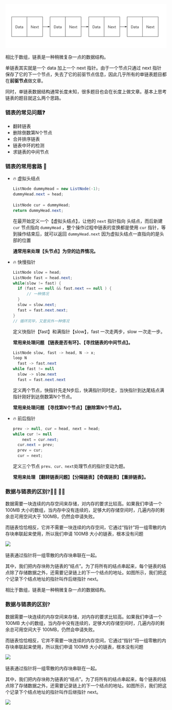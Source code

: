 <img src="../.vuepress/public/image-20200318200853784.png" alt="image-20200318200853784" style="zoom:80%;" />

相比于数组，链表是一种稍微复杂一点的数据结构。

单链表其实就是一个 data 加上一个 next 指针。由于一个节点只通过 next 指针 保存了它的下一个节点，失去了它的前驱节点信息，因此几乎所有的单链表题目都在**前驱节点**做文章。

同时，单链表数据结构通常长度未知，很多题目也会在长度上做文章。基本上思考链表的题目就这么两个思路。



### 链表的常见问题:question:

- 翻转链表
- 删除倒数第N个节点
- 合并排序链表
- 链表中环的检测
- 求链表的中间节点



### 链表的常用套路 :100:

- :fire: 虚拟头结点

  ```java
  ListNode dummyHead = new ListNode(-1);
  dummyHead.next = head;
  
  ListNode cur = dummyHead;
  return dummyHead.next;
  ```

  在最开始定义一个【虚拟头结点】，让他的 `next` 指针指向 头结点，而后新建 `cur` 节点指向 `dummyHead` ，整个操作过程中链表的变换都是使用 `cur` 指针，等到操作结束后，就可以返回 `dummyHead.next` 因为虚拟头结点一直指向的是头部的位置

   **通常用来处理【头节点】为空的边界情况。**

  

- :fire: 快慢指针

  ```java
  ListNode slow = head;
  ListNode fast = head.next;
  while(slow != fast) {
  	if (fast == null && fast.next == null ) {
  		// 一种情况
  	}
  	slow = slow.next;
  	fast = fast.next.next;
  }
  // 循环完毕，又是另外一种情况
  ```

  定义快指针【fast】和满指针【slow】，fast 一次走两步，slow 一次走一步。

  **常用来处理问题 【链表是否有环】、【寻找链表的中间节点】。**

  

  ```java
  ListNode slow, fast -> head, N -> x;
  loop N
  	fast -> fast.next
  while fast != null
  	slow -> slow.next
  	fast = fast.next.next
  ```

  定义两个节点，快指针先走N步后，快满指针同时走，当快指针到达尾结点满指针刚好到达倒数第N个节点。

  **常用来处理问题 【寻找第N个节点】【删除第N个节点】。**

  

- :fire: 前后指针

  ```java
  prev -> null, cur = head, next = head;
  while cur != null
      next = cur.next;
  	cur.next = prev;
  	prev = cur;
  	cur = next;
  ```

  定义三个节点 `prev、cur、next`处理节点的指针变动为题。

  **常用来处理 【翻转链表问题】【分隔链表】【奇偶链表】【重排链表】。**

  

### 数据与链表的区别?🕵️‍♀️ 🕵️‍♂️



数据需要一块连续的内存空间来存储，对内存的要求比较高。如果我们申请一个 100MB 大小的数组，当内存中没有连续的，足够大的存储空间时，几遍内存的剩余总可用空间大于 100MB，仍然会申请失败。

而链表恰恰相反，它并不需要一块连续的内存空间，它通过“指针”将一组零散的内存块串联起来使用，所以我们申请 100MB 大小的链表，根本没有问题



![](https://gitee.com/xiaoxiunique/picgo-image/raw/master/20200305225543.png)



链表通过指针将一组零散的内存块串联在一起。

其中，我们把内存块称为链表的“结点”。为了将所有的结点串起来，每个链表的结点除了存储数据之外，还需要记录链上的下一个结点的地址。如图所示，我们把这个记录下个结点地址的指针叫作后继指针 next。




相比于数组，链表是一种稍微复杂一点的数据结构。



### 数据与链表的区别?



数据需要一块连续的内存空间来存储，对内存的要求比较高。如果我们申请一个 100MB 大小的数组，当内存中没有连续的，足够大的存储空间时，几遍内存的剩余总可用空间大于 100MB，仍然会申请失败。

而链表恰恰相反，它并不需要一块连续的内存空间，它通过“指针”将一组零散的内存块串联起来使用，所以我们申请 100MB 大小的链表，根本没有问题



![](https://gitee.com/xiaoxiunique/picgo-image/raw/master/20200305225543.png)



链表通过指针将一组零散的内存块串联在一起。

其中，我们把内存块称为链表的“结点”。为了将所有的结点串起来，每个链表的结点除了存储数据之外，还需要记录链上的下一个结点的地址。如图所示，我们把这个记录下个结点地址的指针叫作后继指针 next。


![](https://gitee.com/xiaoxiunique/picgo-image/raw/master/20200305225713.png)